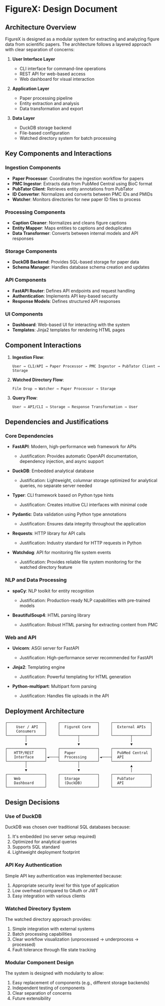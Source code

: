 # FigureX: Design Document

## Architecture Overview

FigureX is designed as a modular system for extracting and analyzing figure data from scientific papers. The architecture follows a layered approach with clear separation of concerns:

1. **User Interface Layer**
   - CLI interface for command-line operations
   - REST API for web-based access
   - Web dashboard for visual interaction

2. **Application Layer**
   - Paper processing pipeline
   - Entity extraction and analysis
   - Data transformation and export

3. **Data Layer**
   - DuckDB storage backend
   - File-based configuration
   - Watched directory system for batch processing

## Key Components and Interactions

### Ingestion Components
- **Paper Processor**: Coordinates the ingestion workflow for papers
- **PMC Ingestor**: Extracts data from PubMed Central using BioC format
- **PubTator Client**: Retrieves entity annotations from PubTator
- **ID Converter**: Normalizes and converts between PMC IDs and PMIDs
- **Watcher**: Monitors directories for new paper ID files to process

### Processing Components
- **Caption Cleaner**: Normalizes and cleans figure captions
- **Entity Mapper**: Maps entities to captions and deduplicates
- **Data Transformer**: Converts between internal models and API responses

### Storage Components
- **DuckDB Backend**: Provides SQL-based storage for paper data
- **Schema Manager**: Handles database schema creation and updates

### API Components
- **FastAPI Router**: Defines API endpoints and request handling
- **Authentication**: Implements API key-based security
- **Response Models**: Defines structured API responses

### UI Components
- **Dashboard**: Web-based UI for interacting with the system
- **Templates**: Jinja2 templates for rendering HTML pages

## Component Interactions

1. **Ingestion Flow**:
   ```
   User → CLI/API → Paper Processor → PMC Ingestor → PubTator Client → Storage
   ```

2. **Watched Directory Flow**:
   ```
   File Drop → Watcher → Paper Processor → Storage
   ```

3. **Query Flow**:
   ```
   User → API/CLI → Storage → Response Transformation → User
   ```

## Dependencies and Justifications

### Core Dependencies
- **FastAPI**: Modern, high-performance web framework for APIs
  - Justification: Provides automatic OpenAPI documentation, dependency injection, and async support
  
- **DuckDB**: Embedded analytical database
  - Justification: Lightweight, columnar storage optimized for analytical queries, no separate server needed
  
- **Typer**: CLI framework based on Python type hints
  - Justification: Creates intuitive CLI interfaces with minimal code
  
- **Pydantic**: Data validation using Python type annotations
  - Justification: Ensures data integrity throughout the application
  
- **Requests**: HTTP library for API calls
  - Justification: Industry standard for HTTP requests in Python
  
- **Watchdog**: API for monitoring file system events
  - Justification: Provides reliable file system monitoring for the watched directory feature

### NLP and Data Processing
- **spaCy**: NLP toolkit for entity recognition
  - Justification: Production-ready NLP capabilities with pre-trained models
  
- **BeautifulSoup4**: HTML parsing library
  - Justification: Robust HTML parsing for extracting content from PMC

### Web and API
- **Uvicorn**: ASGI server for FastAPI
  - Justification: High-performance server recommended for FastAPI
  
- **Jinja2**: Templating engine
  - Justification: Powerful templating for HTML generation
  
- **Python-multipart**: Multipart form parsing
  - Justification: Handles file uploads in the API

## Deployment Architecture

```
┌─────────────────┐     ┌─────────────────┐     ┌─────────────────┐
│    User / API   │     │  FigureX Core   │     │  External APIs  │
│    Consumers    │     │                 │     │                 │
└────────┬────────┘     └────────┬────────┘     └────────┬────────┘
         │                       │                       │
         ▼                       ▼                       ▼
┌─────────────────┐     ┌─────────────────┐     ┌─────────────────┐
│   HTTP/REST     │     │  Paper          │     │  PubMed Central │
│   Interface     │◄────┤  Processing     │◄────┤  API            │
└────────┬────────┘     └────────┬────────┘     └─────────────────┘
         │                       │                       ▲
         ▼                       ▼                       │
┌─────────────────┐     ┌─────────────────┐     ┌─────────────────┐
│   Web           │     │  Storage        │     │  PubTator       │
│   Dashboard     │     │  (DuckDB)       │     │  API            │
└─────────────────┘     └─────────────────┘     └─────────────────┘
```

## Design Decisions

### Use of DuckDB
DuckDB was chosen over traditional SQL databases because:
1. It's embedded (no server setup required)
2. Optimized for analytical queries
3. Supports SQL standard
4. Lightweight deployment footprint

### API Key Authentication
Simple API key authentication was implemented because:
1. Appropriate security level for this type of application
2. Low overhead compared to OAuth or JWT
3. Easy integration with various clients

### Watched Directory System
The watched directory approach provides:
1. Simple integration with external systems
2. Batch processing capabilities
3. Clear workflow visualization (unprocessed → underprocess → processed)
4. Fault tolerance through file state tracking

### Modular Component Design
The system is designed with modularity to allow:
1. Easy replacement of components (e.g., different storage backends)
2. Independent testing of components
3. Clear separation of concerns
4. Future extensibility 